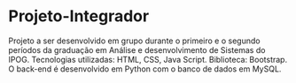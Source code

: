 # Projeto-Integrador
Projeto a ser desenvolvido em grupo durante o primeiro e o segundo períodos da graduação em Análise e desenvolvimento de Sistemas do IPOG. Tecnologias utilizadas: HTML, CSS, Java Script. Biblioteca: Bootstrap. O back-end é desenvolvido em Python com o banco de dados em MySQL.
